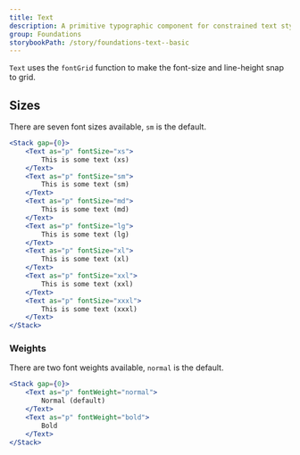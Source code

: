 ```yaml
---
title: Text
description: A primitive typographic component for constrained text styles
group: Foundations
storybookPath: /story/foundations-text--basic
---
```


`Text` uses the `fontGrid` function to make the font-size and line-height snap to grid.

## Sizes

There are seven font sizes available, `sm` is the default.

```jsx live
<Stack gap={0}>
	<Text as="p" fontSize="xs">
		This is some text (xs)
	</Text>
	<Text as="p" fontSize="sm">
		This is some text (sm)
	</Text>
	<Text as="p" fontSize="md">
		This is some text (md)
	</Text>
	<Text as="p" fontSize="lg">
		This is some text (lg)
	</Text>
	<Text as="p" fontSize="xl">
		This is some text (xl)
	</Text>
	<Text as="p" fontSize="xxl">
		This is some text (xxl)
	</Text>
	<Text as="p" fontSize="xxxl">
		This is some text (xxxl)
	</Text>
</Stack>
```

### Weights

There are two font weights available, `normal` is the default.

```jsx live
<Stack gap={0}>
	<Text as="p" fontWeight="normal">
		Normal (default)
	</Text>
	<Text as="p" fontWeight="bold">
		Bold
	</Text>
</Stack>
```
